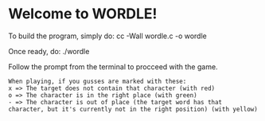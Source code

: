# Welcome to WORDLE!

To build the program, simply do:
cc -Wall wordle.c -o wordle

Once ready, do:
./wordle

Follow the prompt from the terminal to procceed with the game.
```
When playing, if you gusses are marked with these:
x => The target does not contain that character (with red)
o => The character is in the right place (with green)
- => The character is out of place (the target word has that character, but it's currently not in the right position) (with yellow)
```
